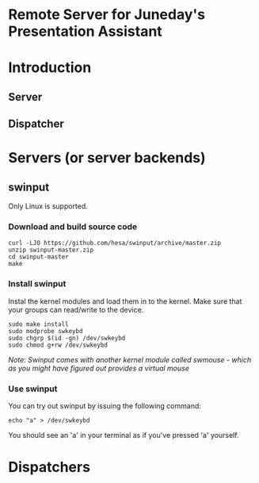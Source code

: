 # Remote Server for Juneday's Presentation Assistant

# Introduction

## Server


## Dispatcher

# Servers (or server backends)

## swinput

Only Linux is supported.

### Download and build source code

```
curl -LJO https://github.com/hesa/swinput/archive/master.zip
unzip swinput-master.zip 
cd swinput-master
make
```

### Install swinput

Instal the kernel modules and load them in to the kernel. Make sure that your groups can read/write to the device.

```
sudo make install
sudo modprobe swkeybd
sudo chgrp $(id -gn) /dev/swkeybd
sudo chmod g+rw /dev/swkeybd
```

*Note: Swinput comes with another kernel module called swmouse - which as you might have figured out provides a virtual mouse*

### Use swinput

You can try out swinput by issuing the following command:
```
echo "a" > /dev/swkeybd
```

You should see an 'a' in your terminal as if you've pressed 'a' yourself.


# Dispatchers

